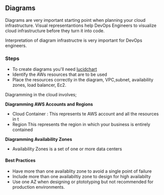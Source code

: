 ## Diagrams
Diagrams are very important starting point when planning your cloud infrastructure.
Visual representantions help DevOps Engineers to visualize cloud infrastructure before they turn it into code.

Interpretation of diagram infrastructre is very important for DevOps engineers.

### Steps

- To create diagrams you'll need [lucidchart](http://www.lucidchart.com/) 
- Identify the AWs resources that are to be used
- Place the resources correctly in the diagram, VPC,subnet, availability zones, load balancer, Ec2.
 
 
 Diagramming in the cloud involves;
 
  **Diagramming AWS Accounts and Regions**
 - Cloud Container : This represents te AWS account and all the resources in t
 - Region
 This represents the region in which your business is entirely contained
 
**Diagramming Availability Zones**
- Availability Zones is a set of one or more data centers

#### Best Practices
- Have more than one availablity zone to avoid a single point of failure
- Include more than one availabiltiy zone to design for high availabilty
- Use one AZ when designing or ptototyping but not recommended for production environments.
